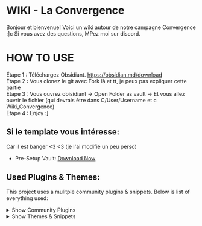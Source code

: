 # WIKI - La Convergence

Bonjour et bienvenue! Voici un wiki autour de notre campagne Convergence :]c 
Si vous avez des questions, MPez moi sur discord.

# HOW TO USE
Étape 1 :  Téléchargez Obsidiant. https://obsidian.md/download <br>
Étape 2 : Vous clonez le git avec Fork là et tt, je peux pas expliquer cette partie <br>
Étape 3 : Vous ouvrez obisidiant -> Open Folder as vault -> Et vous allez ouvrir le fichier (qui devrais être dans C/User/Username et c Wiki_Convergence) <br>
Étape 4 : Enjoy :]  <br>


## Si le template vous intéresse:
Car il est banger <3 <3 (je l'ai modifié un peu perso)
* Pre-Setup Vault: [Download Now](https://github.com/kevinkickback/Tashas-Notes-of-Everything/releases/download/v2.3.2/TashasNotesofEverything.v2.3.2.rar)

## Used Plugins & Themes:
This project uses a mulitple community plugins & snippets. Below is list of everything used:


<details><summary>Show Community Plugins</summary>

- [x] Dataview
- [x] Folder Notes
- [x] Link Headers Directly
- [x] Meta Bind
- [x] Modal Forms
- [x] Sortable
- [x] Style Settings
- [x] Templater
</details>

<details><summary>Show Themes & Snippets</summary>

- [x] [Prism](https://github.com/damiankorcz/Prism-Theme) theme by Damian Korcz
- [x] Code snippets from [SlRvb](https://github.com/SlRvb/Obsidian--ITS-Theme) & [Kepano](https://github.com/sponsors/kepano)
</details>
